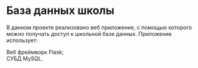 # База данных школы
В данном проекте реализовано веб приложение, с помощью которого можно получать доступ к школьной базе данных. Приложение использует: <br>
<summary>Веб фреймворк Flask;</summary>
<summary>СУБД MySQL.</summary>
